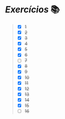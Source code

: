 # **_Exercícios_** 📚


> - [x] ~~1~~ 
> - [x] ~~2~~
> - [x] ~~3~~
> - [x] ~~4~~  
> - [x] ~~5~~
> - [x] ~~6~~
> - [ ] ~~7~~
> - [x] ~~8~~ 
> - [x] ~~9~~
> - [x] ~~10~~
> - [x] ~~11~~  
> - [x] ~~12~~
> - [x] ~~13~~
> - [x] ~~14~~
> - [x] ~~15~~ 
> - [ ] ~~16~~